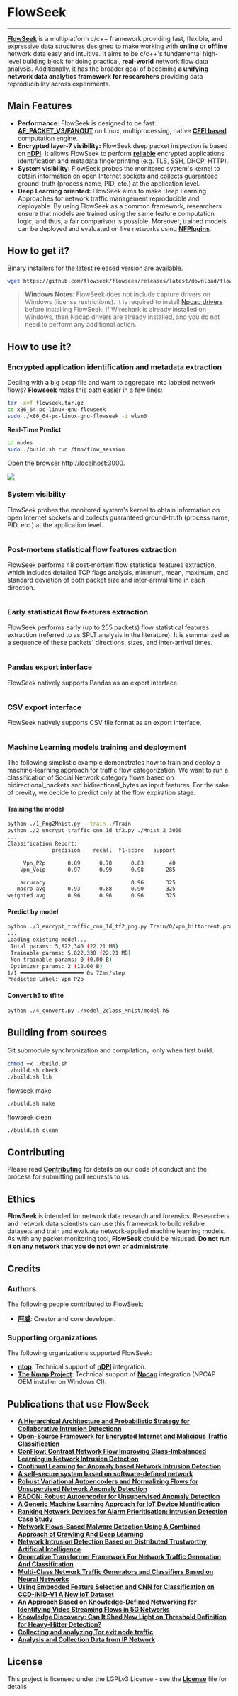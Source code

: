 # FlowSeek

--------------------------------------------------------------------------------
[**FlowSeek**][repo] is a multiplatform c/c++ framework providing fast, flexible, and expressive data structures designed to make
working with **online** or **offline** network data easy and intuitive. It aims to be c/c++'s fundamental high-level
building block for doing practical, **real-world** network flow data analysis. Additionally, it has the broader
goal of becoming **a unifying network data analytics framework for researchers** providing data reproducibility
across experiments.



## Main Features

* **Performance:** FlowSeek is designed to be fast: [**AF_PACKET_V3/FANOUT**][packet] on Linux, multiprocessing, native
  [**CFFI based**][cffi] computation engine.
* **Encrypted layer-7 visibility:** FlowSeek deep packet inspection is based on [**nDPI**][ndpi].
  It allows FlowSeek to perform [**reliable**][reliable] encrypted applications identification and metadata
  fingerprinting (e.g. TLS, SSH, DHCP, HTTP).
* **System visibility:** FlowSeek probes the monitored system's kernel to obtain information on open Internet sockets
  and collects guaranteed ground-truth (process name, PID, etc.) at the application level.
* **Deep Learning oriented:** FlowSeek aims to make Deep Learning Approaches for network traffic management
reproducible and deployable. By using FlowSeek as a common framework, researchers ensure that models are trained using
the same feature computation logic, and thus, a fair comparison is possible. Moreover, trained models can be deployed
and evaluated on live networks using [**NFPlugins**][nfplugin].



## How to get it?

Binary installers for the latest released version are available.

```bash
wget https://github.com/flowseek/flowseek/releases/latest/download/flowseek.tar.gz
```

> **Windows Notes**: FlowSeek does not include capture drivers on Windows (license restrictions). It is required to
> install [Npcap drivers][npcap] before installing FlowSeek.
> If Wireshark is already installed on Windows, then Npcap drivers are already installed, and you do not need to perform
> any additional action.



## How to use it?

### Encrypted application identification and metadata extraction

Dealing with a big pcap file and want to aggregate into labeled network flows? **Flowseek** make this path easier in
a few lines:

```bash
tar -xvf flowseek.tar.gz
cd x86_64-pc-linux-gnu-flowseek
sudo ./x86_64-pc-linux-gnu-flowseek -i wlan0
```



**Real-Time Predict**

```bash
cd modes
sudo ./build.sh run /tmp/flow_session
```



Open the browser http://localhost:3000.

![](assets/0250226_111807.png)



### System visibility

FlowSeek probes the monitored system's kernel to obtain information on open Internet sockets and collects guaranteed
ground-truth (process name, PID, etc.) at the application level.

```bash

```



### Post-mortem statistical flow features extraction

FlowSeek performs 48 post-mortem flow statistical features extraction, which includes detailed TCP flags analysis,
minimum, mean, maximum, and standard deviation of both packet size and inter-arrival time in each direction.

```python

```



### Early statistical flow features extraction

FlowSeek performs early (up to 255 packets) flow statistical features extraction (referred to as SPLT analysis in the
literature). It is summarized as a sequence of these packets' directions, sizes, and inter-arrival times.

```python

```

### Pandas export interface

FlowSeek natively supports Pandas as an export interface.

```python

```



### CSV export interface

FlowSeek natively supports CSV file format as an export interface.

```python

```



### Machine Learning models training and deployment

The following simplistic example demonstrates how to train and deploy a machine-learning approach for traffic
flow categorization.
We want to run a classification of Social Network category flows based on bidirectional_packets and bidirectional_bytes
as input features. For the sake of brevity, we decide to predict only at the flow expiration stage.

#### Training the model

```bash
python ./1_Png2Mnist.py --train ./Train
python ./2_encrypt_traffic_cnn_1d_tf2.py ./Mnist 2 3000
...
Classification Report:
              precision    recall  f1-score   support

     Vpn_P2p       0.89      0.78      0.83        40
    Vpn_Voip       0.97      0.99      0.98       285

    accuracy                           0.96       325
   macro avg       0.93      0.88      0.90       325
weighted avg       0.96      0.96      0.96       325
```

#### Predict by model

```bash
python ./3_encrypt_traffic_cnn_1d_tf2_png.py Train/0/vpn_bittorrent.pcap.TCP_10-8-8-130_33781_207-241-227-212_80.png 2  ./model_2class_Mnist/model.h5
...
Loading existing model...
 Total params: 5,822,340 (22.21 MB)
 Trainable params: 5,822,338 (22.21 MB)
 Non-trainable params: 0 (0.00 B)
 Optimizer params: 2 (12.00 B)
1/1 ━━━━━━━━━━━━━━━━━━━━ 0s 72ms/step
Predicted Label: Vpn_P2p
```

#### Convert h5 to tflite

```bash
python ./4_convert.py ./model_2class_Mnist/model.h5   
```



## Building from sources

Git submodule synchronization and compilation，only when first build.
```bash
chmod +x ./build.sh
./build.sh check
./build.sh lib
```

flowseek make

```bash
./build.sh make
```

flowseek clean

```bash
./build.sh clean
```



## Contributing

Please read [**Contributing**][contribute] for details on our code of conduct and the process for submitting pull
requests to us.



## Ethics

**FlowSeek** is intended for network data research and forensics. Researchers and network data scientists can use this
framework to build reliable datasets and train and evaluate network-applied machine learning models.
As with any packet monitoring tool, **FlowSeek** could be misused. **Do not run it on any network that you do not own or
administrate**.



## Credits

### Authors

The following people contributed to FlowSeek:

* [**阿威**](mailto:missazuozhu@gmail.com): Creator and core developer.

  

### Supporting organizations

The following organizations supported FlowSeek:

* [**ntop**](https://www.ntop.org/): Technical support of [**nDPI**][ndpi] integration.
* [**The Nmap Project**](https://nmap.org): Technical support of [**Npcap**][npcap] integration (NPCAP OEM installer on Windows CI).



## Publications that use FlowSeek

* [**A Hierarchical Architecture and Probabilistic Strategy for Collaborative Intrusion Detectionn**](https://ieeexplore.ieee.org/abstract/document/9705027)
* [**Open-Source Framework for Encrypted Internet and Malicious Traffic Classification**](https://arxiv.org/pdf/2206.10144.pdf)
* [**ConFlow: Contrast Network Flow Improving Class-Imbalanced Learning in Network Intrusion Detection**](https://www.researchsquare.com/article/rs-1572776/latest.pdf)
* [**Continual Learning for Anomaly based Network Intrusion Detection**](https://ieeexplore.ieee.org/abstract/document/9668482)
* [**A self-secure system based on software-defined network**](https://www.spiedigitallibrary.org/conference-proceedings-of-spie/12250/122500Z/A-self-secure-system-based-on-software-defined-network/10.1117/12.2639591.short?SSO=1)
* [**Robust Variational Autoencoders and Normalizing Flows for Unsupervised Network Anomaly Detection**](https://hal.archives-ouvertes.fr/hal-03542451/document)
* [**RADON: Robust Autoencoder for Unsupervised Anomaly Detection**](https://ieeexplore.ieee.org/document/9699174)
* [**A Generic Machine Learning Approach for IoT Device Identification**](https://ieeexplore.ieee.org/document/9702983)
* [**Ranking Network Devices for Alarm Prioritisation: Intrusion Detection Case Study**](https://ieeexplore.ieee.org/abstract/document/9559086)
* [**Network Flows-Based Malware Detection Using A Combined Approach of Crawling And Deep Learning**](https://ieeexplore.ieee.org/document/9500920)
* [**Network Intrusion Detection Based on Distributed Trustworthy Artificial Intelligence**](https://repository.dl.itc.u-tokyo.ac.jp/record/2002253/files/48196454.pdf)
* [**Generative Transformer Framework For Network Traffic Generation And Classification**](https://cyberleninka.ru/article/n/generative-transformer-framework-for-network-traffic-generation-and-classification)
* [**Multi-Class Network Traffic Generators and Classifiers Based on Neural Networks**](https://ieeexplore.ieee.org/document/9416067)
* [**Using Embedded Feature Selection and CNN for Classification on CCD-INID-V1 A New IoT Dataset**](https://www.mdpi.com/1424-8220/21/14/4834)
* [**An Approach Based on Knowledge-Defined Networking for Identifying Video Streaming Flows in 5G Networks**](https://latamt.ieeer9.org/index.php/transactions/article/view/5083/1116)
* [**Knowledge Discovery: Can It Shed New Light on Threshold Definition for Heavy‑Hitter Detection?**](https://link.springer.com/content/pdf/10.1007/s10922-021-09593-w.pdf)
* [**Collecting and analyzing Tor exit node traffic**](https://www.diva-portal.org/smash/get/diva2:1575255/FULLTEXT01.pdf)
* [**Analysis and Collection Data from IP Network**](https://sciendo.com/article/10.2478/aei-2022-0013)



## License

This project is licensed under the LGPLv3 License - see the [**License**][license] file for details

[license]: https://github.com/FlowSeek/FlowSeek/blob/master/LICENSE
[contribute]: https://FlowSeek.org/docs/community
[documentation]: https://FlowSeek.org/
[ndpi]: https://github.com/ntop/nDPI
[npcap]: https://npcap.org
[nfplugin]: https://FlowSeek.org/docs/api#nfplugin
[reliable]: http://people.ac.upc.edu/pbarlet/papers/ground-truth.pam2014.pdf
[repo]: https://github.com/flowseek/flowseek/
[demo]: https://mybinder.org/v2/gh/FlowSeek/FlowSeek/master?filepath=demo_notebook.ipynb
[pypy]: https://www.pypy.org/
[cffi]: https://cffi.readthedocs.io/en/latest/goals.html
[sah]:https://raw.githubusercontent.com/FlowSeek/FlowSeek/master/assets/sah_logo.png?raw=true
[tuke]:https://raw.githubusercontent.com/FlowSeek/FlowSeek/master/assets/tuke_logo.png?raw=true
[ntop]:https://raw.githubusercontent.com/FlowSeek/FlowSeek/master/assets/ntop_logo.png?raw=true
[nmap]:https://raw.githubusercontent.com/FlowSeek/FlowSeek/master/assets/nmap_logo.png?raw=true
[google]:https://raw.githubusercontent.com/FlowSeek/FlowSeek/master/assets/google_logo.png?raw=true
[l]:https://github.com/ryanoasis/nerd-fonts/wiki/screenshots/v1.0.x/linux-pass-sm.png
[m]:https://github.com/ryanoasis/nerd-fonts/wiki/screenshots/v1.0.x/mac-pass-sm.png
[w]:https://github.com/ryanoasis/nerd-fonts/wiki/screenshots/v1.0.x/windows-pass-sm.png
[install]: https://www.FlowSeek.org/docs/#building-FlowSeek-from-sources
[doi]: https://doi.org/10.1016/j.comnet.2021.108719
[comnet]: https://www.sciencedirect.com/journal/computer-networks/vol/204/suppl/C
[packet]: https://manned.org/packet.7

